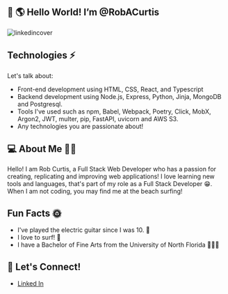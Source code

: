 
## 👋 🌎 Hello World! I’m @RobACurtis

![linkedincover](https://user-images.githubusercontent.com/96838616/174904023-4f799f78-317b-4ff9-a359-ed3fb512e719.jpg)


## Technologies ⚡ 
Let's talk about: 
- Front-end development using HTML, CSS, React, and Typescript
- Backend development using Node.js, Express, Python, Jinja, MongoDB and Postgresql.
- Tools I've used such as npm, Babel, Webpack, Poetry, Click, MobX, Argon2, JWT, multer, pip, FastAPI, uvicorn and AWS S3.
- Any technologies you are passionate about! 

##  💻 About Me  🏄🏽

Hello! I am Rob Curtis, a Full Stack Web Developer who has a passion for creating, replicating and improving web applications! I love learning new tools and languages, that's part of my role as a Full Stack Developer 😁. When I am not coding, you may find me at the beach surfing! 

## Fun Facts 🌞

- I've played the electric guitar since I was 10.  🎸
- I love to surf!   🌊
- I have a Bachelor of Fine Arts from the University of North Florida 👨🏽‍🎓

## 📨 Let's Connect! 

 - [Linked In](https://www.linkedin.com/in/robanthonycurtis/)





<!---
RobACurtis/RobACurtis is a ✨ special ✨ repository because its `README.md` (this file) appears on your GitHub profile.
You can click the Preview link to take a look at your changes.
--->
